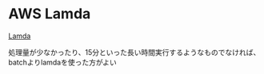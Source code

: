 # AWS Lamda

[Lamda](https://aws.amazon.com/jp/pm/lambda/)

処理量が少なかったり、15分といった長い時間実行するようなものでなければ、batchよりlamdaを使った方がよい